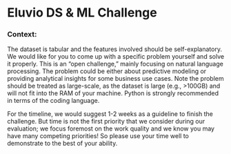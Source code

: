 # Eluvio DS & ML Challenge

### Context: 
The dataset is tabular and the features involved should be self-explanatory. We would like for you to come up with a specific problem yourself and solve it properly. This is an “open challenge,” mainly focusing on natural language processing. The problem could be either about predictive modeling or providing analytical insights for some business use cases. Note the problem should be treated as large-scale, as the dataset is large (e.g., >100GB) and will not fit into the RAM of your machine. Python is strongly recommended in terms of the coding language.

For the timeline, we would suggest 1-2 weeks as a guideline to finish the challenge. But time is not the first priority that we consider during our evaluation; we focus foremost on the work quality and we know you may have many competing priorities! So please use your time well to demonstrate to the best of your ability.

